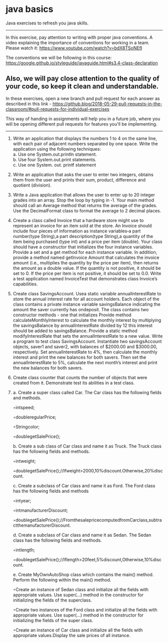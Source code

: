 # java basics
Java exercises to refresh you java skills.

------------------------------------------------------------------------------------------------------------------------
In this exercise, pay attention to writing with proper java conventions.
A video explaining the importance of conventions for working in a team. Please watch it:
https://www.youtube.com/watch?v=bdX8TSoNEfI

The conventions we will be following in this course:
https://google.github.io/styleguide/javaguide.html#s3.4-class-declaration

Also, we will pay close attention to the quality of your code, so keep it clean and understandable.
------------------------------------------------------------------------------------------------------------------------

In these exercises, open a new branch and pull request for each answer as described in this link - 
https://github.blog/2018-05-29-pull-requests-in-the-classroom/#pull-requests-for-individual-exercises

This way of handing in assignments will help you in a future job, where you will be opening different pull requests for 
features you'll be implementing.

------------------------------------------------------------------------------------------------------------------------

1. Write an application that displays the numbers 1 to 4 on the same line, with each pair of adjacent numbers
separated by one space. Write the application using the following techniques:  
a. Use one System.out.println statement.  
b. Use four System.out.print statements.  
c. Use one System. out. printf statement


2. Write an application that asks the user to enter two integers, obtains them from the user and prints their sum,
product, difference and quotient (division).  


3. Write a Java application that allows the user to enter up to 20 integer grades into an array. Stop the loop by
typing in ‐1. Your main method should call an Average method that returns the average of the grades. Use the
DecimalFormat class to format the average to 2 decimal places.


4. Create a class called Invoice that a hardware store might use to represent an invoice for an item sold at the store.
An Invoice should include four pieces of information as instance variables‐a part number(type String),a part
description(type String),a quantity of the item being purchased (type int) and a price per item  (double). Your
class should have a constructor that initializes the four instance variables. Provide a set and a get method for
each instance variable. In addition, provide a method named getInvoice Amount that calculates the invoice
amount (i.e., multiplies the quantity by the price per item), then returns the amount as a double value. If the
quantity is not positive, it should be set to 0. If the price per item is not positive, it should be set to 0.0. Write a
test application named InvoiceTest that demonstrates class Invoice’s capabilities.


5. Create class SavingsAccount. Usea static variable annualInterestRate to store the annual interest rate for all
account holders. Each object of the class contains a private instance variable savingsBalance indicating the
amount the saver currently has ondeposit. The class contains two constructor methods - one that initializes  Provide method calculateMonthlyInterest to calculate the monthly
interest by multiplying the savingsBalance by annualInterestRate divided by 12 this interest should be added to
savingsBalance. Provide a static method modifyInterestRate that sets the annualInterestRate to a new value.
Write a program to test class SavingsAccount. Instantiate two savingsAccount objects, saver1 and saver2, with
balances of $2000.00 and $3000.00, respectively. Set annualInterestRate to 4%, then calculate the monthly
interest and print the new balances for both savers. Then set the annualInterestRate to 5%, calculate the next
month’s interest and print the new balances for both savers.


6. Create class counter that counts the number of objects that were created from it. Demonstrate test its abilities in a test class. 


7. a. Create a super class called Car. The Car class has the following fields and methods.

      ◦intspeed;

      ◦doubleregularPrice;

      ◦Stringcolor;

      ◦doublegetSalePrice();


   b. Create a sub class of Car class and name it as Truck. The Truck class has the following fields and methods.

      ◦intweight;

      ◦doublegetSalePrice();//Ifweight>2000,10%discount.Otherwise,20%discount.

   c. Create a subclass of Car class and name it as Ford. The Ford class has the following fields and methods

      ◦intyear;

      ◦intmanufacturerDiscount;

      ◦doublegetSalePrice();//FromthesalepricecomputedfromCarclass,subtractthemanufacturerDiscount.



   d. Create a subclass of Car class and name it as Sedan. The Sedan class has the following fields and methods.

      ◦intlength;

      ◦doublegetSalePrice();//Iflength>20feet,5%discount,Otherwise,10%discount.



   e. Create MyOwnAutoShop class which contains the main() method. Perform the following within the main() method.

      ◦Create an instance of Sedan class and initialize all the fields with appropriate values. Use super(...) method in the constructor for initializing the fields of the superclass.

      ◦Create two instances of the Ford class and initialize all the fields with appropriate values. Use super(...) method in the constructor for initializing the fields of the super class.

      ◦Create an instance of Car class and initialize all the fields with appropriate values.Display the sale prices of all instance.

